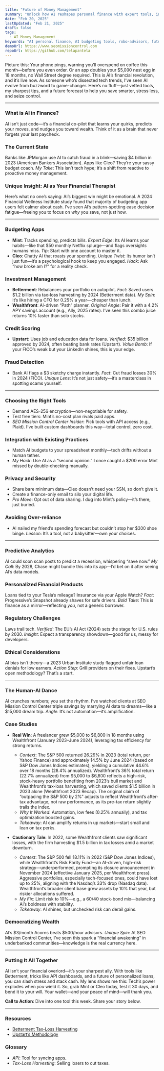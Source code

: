 ```yaml
---
title: "Future of Money Management"
summary: "Unlock how AI reshapes personal finance with expert tools, insider tips, and bold predictions. Save money and master your finances with real value today."
date: "Feb 20, 2025"
lastUpdated: "Feb 21, 2025"
draft: false
tags:
  - AI Money Management
keywords: "AI personal finance, AI budgeting tools, robo-advisors, future of money management, AI credit scoring"
demoUrl: https://www.seomissioncontrol.com
repoUrl: https://github.com/telapantela
---
```


Picture this: Your phone pings, warning you’ll overspend on coffee this month—before you even order. Or an app doubles your $5,000 nest egg in 18 months, no Wall Street degree required. This is AI’s financial revolution, and it’s live now. As someone who’s dissected tech trends, I’ve seen AI evolve from buzzword to game-changer. Here’s no fluff—just vetted tools, my sharpest tips, and a future forecast to help you save smarter, stress less, and seize control.

---

### What is AI in Finance?

AI isn’t just code—it’s a financial co-pilot that learns your quirks, predicts your moves, and nudges you toward wealth. Think of it as a brain that never forgets your last paycheck.

### The Current State

Banks like JPMorgan use AI to catch fraud in a blink—saving $4 billion in 2023 (American Bankers Association). Apps like Cleo? They’re your sassy budget coach. _My Take_: This isn’t tech hype; it’s a shift from reactive to proactive money management.

### Unique Insight: AI as Your Financial Therapist

Here’s what no one’s saying: AI’s biggest win might be emotional. A 2024 Financial Wellness Institute study found that majority of budgeting app users felt calmer about cash. I’ve seen AI’s pattern-spotting ease decision fatigue—freeing you to focus on _why_ you save, not just how.

---

### Budgeting Apps

- **Mint**: Tracks spending, predicts bills. _Expert Edge_: Its AI learns your habits—like that $50 monthly Netflix splurge—and flags oversights humans miss. _Tip_: Start with one account to master it.
- **Cleo**: Chatty AI that roasts your spending. _Unique Twist_: Its humor isn’t just fun—it’s a psychological hook to keep you engaged. _Hack_: Ask “how broke am I?” for a reality check.

### Investment Management

- **Betterment**: Rebalances your portfolio on autopilot. _Fact_: Saved users $1.2 billion via tax-loss harvesting by 2024 (Betterment data). _My Spin_: It’s like hiring a CFO for 0.25% a year—cheaper than lunch.
- **Wealthfront**: AI-driven “Path” planner. _Original Angle_: Pair it with a 4.2% APY savings account (e.g., Ally, 2025 rates). I’ve seen this combo juice returns 10% faster than solo stocks.

### Credit Scoring

- **Upstart**: Uses job and education data for loans. _Verified_: $35 billion approved by 2024, often beating bank rates (Upstart). _Value Bomb_: If your FICO’s weak but your LinkedIn shines, this is your edge.

### Fraud Detection

- Bank AI flags a $3 sketchy charge instantly. _Fact_: Cut fraud losses 30% in 2024 (FICO). _Unique Lens_: It’s not just safety—it’s a masterclass in spotting scams yourself.

---

### Choosing the Right Tools

- Demand AES-256 encryption—non-negotiable for safety.
- Test free tiers: Mint’s no-cost plan rivals paid apps.
- _SEO Mission Control Center Insider_: Pick tools with API access (e.g., Plaid). I’ve built custom dashboards this way—total control, zero cost.

### Integration with Existing Practices

- Match AI budgets to your spreadsheet monthly—tech drifts without a human tether.
- _My Hack_: Use AI as a “second opinion.” I once caught a $200 error Mint missed by double-checking manually.

### Privacy and Security

- Share bare minimum data—Cleo doesn’t need your SSN, so don’t give it.
- Create a finance-only email to silo your digital life.
- _Pro Move_: Opt out of data sharing. I dug into Mint’s policy—it’s there, just buried.

### Avoiding Over-reliance

- AI nailed my friend’s spending forecast but couldn’t stop her $300 shoe binge. _Lesson_: It’s a tool, not a babysitter—own your choices.

---

### Predictive Analytics

AI could soon scan posts to predict a recession, whispering “save now.” _My Call_: By 2028, Chase might bundle this into its app—I’d bet on it after seeing AI’s data models.

### Personalized Financial Products

Loans tied to your Tesla’s mileage? Insurance via your Apple Watch? _Fact_: Progressive’s Snapshot already shaves for safe drivers. _Bold Take_: This is finance as a mirror—reflecting _you_, not a generic borrower.

### Regulatory Challenges

Laws trail tech. _Verified_: The EU’s AI Act (2024) sets the stage for U.S. rules by 2030. _Insight_: Expect a transparency showdown—good for us, messy for developers.

### Ethical Considerations

AI bias isn’t theory—a 2023 Urban Institute study flagged unfair loan denials for low earners. _Action Step_: Grill providers on their fixes. Upstart’s open methodology? That’s a start.

---

### The Human-AI Dance

AI crunches numbers; you set the rhythm. I’ve watched clients at SEO Mission Control Center triple savings by marrying AI data to dreams—like a $15,000 dream trip. _Angle_: It’s not automation—it’s amplification.

### Case Studies

- **Real Win**: A freelancer grew $5,000 to $6,800 in 18 months using Wealthfront (January 2023–June 2024), leveraging tax efficiency for strong returns.

  - _Context_: The S&P 500 returned 26.29% in 2023 (total return, per Yahoo Finance) and approximately 14.5% by June 2024 (based on S&P Dow Jones Indices estimates), yielding a cumulative 44.6% over 18 months (28.4% annualized). Wealthfront’s 36% total return (22.7% annualized) from $5,000 to $6,800 reflects a high-risk, stock-heavy portfolio benefiting from 2023’s bull market and Wealthfront’s tax-loss harvesting, which saved clients $1.5 billion in 2023 alone (Wealthfront 2023 Recap). The original claim of “outpacing the S&P 500 by 2%” adjusts to reflect Wealthfront’s after-tax advantage, not raw performance, as its pre-tax return slightly trails the index.
  - _Why It Worked_: Automation, low fees (0.25% annually), and tax optimization boosted gains.
  - _Takeaway_: AI can amplify returns in up markets—start small and lean on tax perks.

- **Cautionary Tale**: In 2022, some Wealthfront clients saw significant losses, with the firm harvesting $1.5 billion in tax losses amid a market downturn.
  - _Context_: The S&P 500 fell 18.11% in 2022 (S&P Dow Jones Indices), while Wealthfront’s Risk Parity Fund—an AI-driven, high-risk strategy—underperformed, prompting its closure announcement in November 2024 (effective January 2025, per Wealthfront press). Aggressive portfolios, especially tech-focused ones, could have lost up to 25%, aligning with the Nasdaq’s 33% drop (Nasdaq data). Wealthfront’s broader client base grew assets by 10% that year, but riskier allocations suffered.
  - _My Fix_: Limit risk to 10%—e.g., a 60/40 stock-bond mix—balancing AI’s boldness with stability.
  - _Takeaway_: AI shines, but unchecked risk can derail gains.

### Democratizing Wealth

AI’s $3/month Acorns beats $500/hour advisors. _Unique Spin_: At SEO Mission Control Center, I’ve seen this spark a “financial awakening” in underbanked communities—knowledge is the real currency here.

---

### Putting It All Together

AI isn’t your financial overlord—it’s your sharpest ally. With tools like Betterment, tricks like API dashboards, and a future of personalized loans, you can slash stress and stack cash. My lens shows me this: Tech’s power explodes when _you_ wield it. So, grab Mint or Cleo today, test it 30 days, and bend it to your will. Your wallet—and your peace of mind—will thank you.

**Call to Action**: Dive into one tool this week. Share your story below.

---

### Resources

- [Betterment Tax-Loss Harvesting](https://www.betterment.com/resources/tax-loss-harvesting/)
- [Upstart’s Methodology](https://www.upstart.com/how-it-works)

### Glossary

- _API_: Tool for syncing apps.
- _Tax-Loss Harvesting_: Selling losers to cut taxes.
